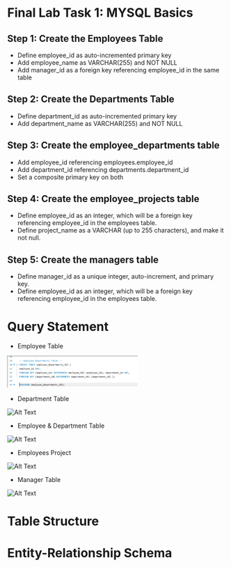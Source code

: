 # Final Lab Task 1: MYSQL Basics


## Step 1: Create the Employees Table
- Define employee_id as auto-incremented primary key
- Add employee_name as VARCHAR(255) and NOT NULL
- Add manager_id as a foreign key referencing employee_id in the same table
## Step 2: Create the Departments Table
- Define department_id as auto-incremented primary key
- Add department_name as VARCHAR(255) and NOT NULL
## Step 3: Create the employee_departments table
- Add employee_id referencing employees.employee_id
- Add department_id referencing departments.department_id
- Set a composite primary key on both
## Step 4: Create the employee_projects table
- Define employee_id as an integer, which will be a foreign key referencing employee_id in the employees table.
- Define project_name as a VARCHAR (up to 255 characters), and make it not null.
## Step 5: Create the managers table
- Define manager_id as a unique integer, auto-increment, and primary key.
- Define employee_id as an integer, which will be a foreign key referencing employee_id in the employees table.
# Query Statement
- Employee Table
<img src="Image/t1%20employee.png" alt="Alt Text" Width="300">

- Department Table
<img src="Image/" alt="Alt Text" Width="300">

- Employee & Department Table
<img src="Image/" alt="Alt Text" Width="300">

- Employees Project
<img src="Image/" alt="Alt Text" Width="300">

- Manager Table
<img src="Image/" alt="Alt Text" Width="300">










# Table Structure

# Entity-Relationship Schema
